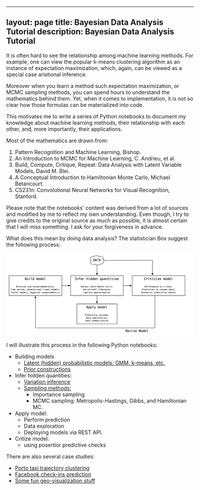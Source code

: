 
---
layout: page
title: Bayesian Data Analysis Tutorial
description: Bayesian Data Analysis Tutorial
---

It is often hard to see the relationship among machine learning methods. For example, one can view the popular k-means clustering algorithm as an instance of expectation maximization, which, again, can be viewed as a special case ariational inference. 

Moreover when you learn a method such expectation maximization, or MCMC sampling methods, you can spend hours to understand the mathematics behind them. Yet, when it comes to implementation, it is not so clear how those formulas can be materialized into code.

This motivates me to write a series of Python notebooks to document my knowledge about machine learning methods, their relationship with each other, and, more importantly, their applications. 

Most of the mathematics are drawn from:

 1. Pattern Recognition and Machine Learning, Bishop.
 2. An Introduction to MCMC for Machine Learning, C. Andrieu, et al.
 3. Build, Compute, Critique, Repeat: Data Analysis with Latent Variable Models, David M. Blei.
 4. A Conceptual Introduction to Hamiltonian Monte Carlo, Michael Betancourt.
 5. CS231n: Convolutional Neural Networks for Visual Recognition, Stanford.

Please note that the notebooks' content was derived from a lot of sources and modified by me to reflect my own understanding. Even though, I try to give credits to the original source as much as possible, it is almost certain that I will miss something. I ask for your forgiveness in advance.


What does this mean by doing data analysis? The statistician Box suggest the following process:

![Box loop](/assets/gfx/box_model.png)

I will illustrate this process in the following Python notebooks:


- Building models
	- [Latent (hidden) probabilistic models: GMM, k-means, etc.](/pages/demos/em.html)
	- [Prior constructions](/pages/demos/prior_construction.html)
- Infer hidden quantities:
	- [Variation inference](/pages/demos/variational_inference.html)
	- [Sampling methods:](/pages/demos/MCMC_inference.html) 
		- Importance sampling
		- MCMC sampling: Metropolis-Hastings, Gibbs, and Hamiltonian MC.
- Apply model:
	- Perform prediction
	- Data exploration
	- Deploying models via REST API.
- Critize model:
	- using posertior predictive checks

There are also several case studies:

- [Porto taxi trajectory clustering](/pages/demos/porto.html)
- [Facebook check-ins prediction](/pages/demos/facebook.html)
- [Some fun geo-visualization stuff](/pages/demos/towers.html)